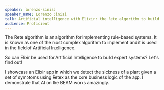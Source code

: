 ```yaml
---
speaker: lorenzo-sinisi
speaker_name: Lorenzo Sinisi
talk: Artificial intelligence with Elixir: the Rete algorithm to build Expert Systems
audience: Proficient
---
```

<p>The Rete algorithm is an algorithm for implementing rule-based systems. It is known as one of the most complex algorithm to implement and it is used in the field of Artificial Intelligence. 
 
 
 
 So can Elixir be used for Artificial Intelligence to build expert systems? Let's find out!
 
 
 
 I showcase an Elixir app in which we detect the sickness of a plant given a set of symptoms using Retex as the core business logic of the app. I demonstrate that AI on the BEAM works amazingly.</p>
